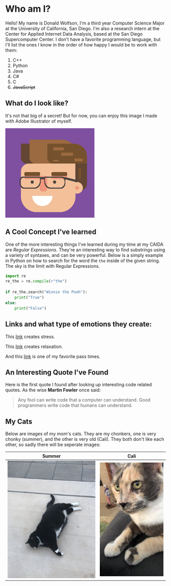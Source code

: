 # Who am I?

Hello! My name is Donald Wolfson, I'm a third year Computer Science Major at the University of California, San Diego. I'm also a research intern at the Center for Applied Internet Data Analysis, based at the San Diego Supercomputer Center. I don't have a favorite programming language, but I'll list the ones I know in the order of how happy I would be to work with them:

1. C++
2. Python
3. Java
4. C#
5. C
6. ~~JavaScript~~

## What do I look like?

It's not that big of a secret! But for now, you can enjoy this image I made with Adobe Illustrator of myself.

![Adobe Illustrator Version of Me](images/Profile_Pic.png)

## A Cool Concept I've learned

One of the more interesting things I've learned during my time at my CAIDA are *Regular Expressions*. They're an interesting way to find substrings using a variety of syntaxes, and can be very powerful. Below is a simply example in Python on how to search for the word the `the` inside of the given string. The sky is the limit with Regular Expressions.

~~~Python
import re
re_the = re.compile(r"the")

if re_the.search("Winnie the Pooh"):
    print("True")
else:
    print("False")
~~~

## Links and what type of emotions they create:

This [link](https://cse.ucsd.edu/index.php/undergraduate/tentative-course-offerings) creates stress.

This [link](https://www.youtube.com/) creates relaxation.

And this [link](https://www.reddit.com/) is one of my favorite pass times.

## An Interesting Quote I've Found

Here is the first quote I found after looking up interesting code related quotes. As the wise **Martin Fowler** once said:

> Any fool can write code that a computer can understand. Good programmers write code that humans can understand.

## My Cats

Below are images of my mom's cats. They are my chonkers, one is very chonky (summer), and the other is very old (Cali). They both don't like each other, so sadly there will be seperate images:

| Summer | Cali |
|:------:|:----:|
| ![Summer](images/Summer.png) | ![Cali](images/Cali.jpeg) |
